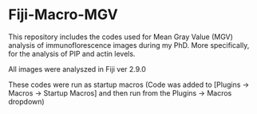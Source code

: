 # Fiji-Macro-MGV

This repository includes the codes used for Mean Gray Value (MGV) analysis of immunoflorescence images during my PhD. More specifically, for the analysis of PIP and actin levels.

All images were analyszed in Fiji ver 2.9.0

These codes were run as startup macros (Code was added to [Plugins -> Macros -> Startup Macros] and then run from the Plugins -> Macros dropdown)

